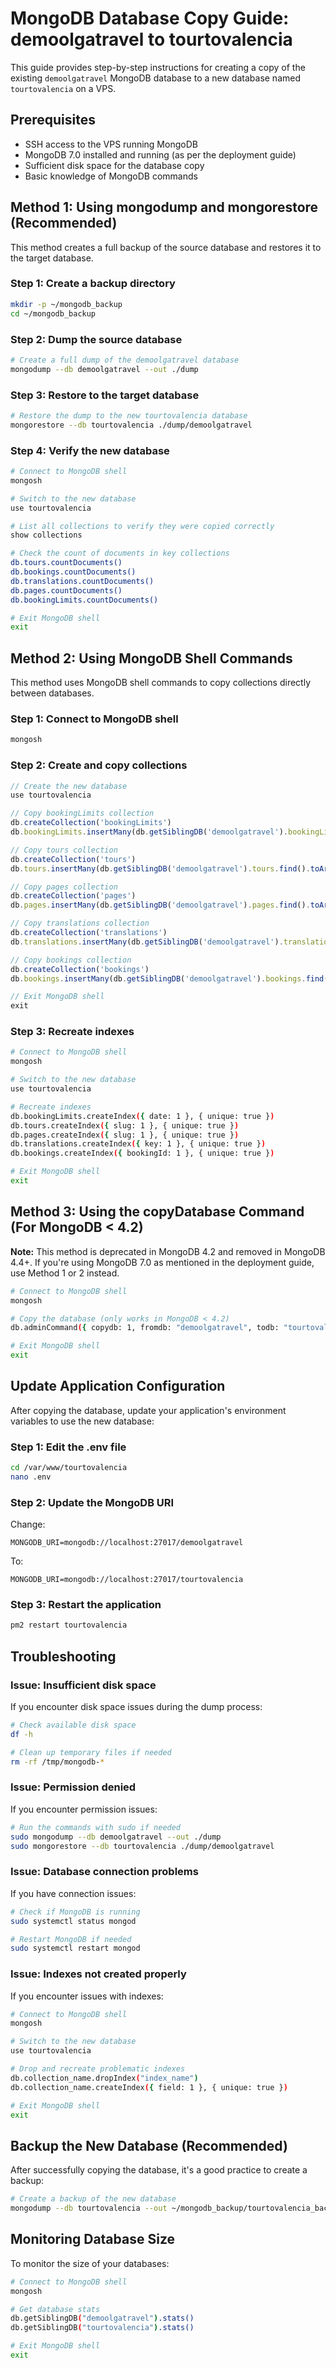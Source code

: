 # MongoDB Database Copy Guide: demoolgatravel to tourtovalencia

This guide provides step-by-step instructions for creating a copy of the existing `demoolgatravel` MongoDB database to a new database named `tourtovalencia` on a VPS.

## Prerequisites

- SSH access to the VPS running MongoDB
- MongoDB 7.0 installed and running (as per the deployment guide)
- Sufficient disk space for the database copy
- Basic knowledge of MongoDB commands

## Method 1: Using mongodump and mongorestore (Recommended)

This method creates a full backup of the source database and restores it to the target database.

### Step 1: Create a backup directory

```bash
mkdir -p ~/mongodb_backup
cd ~/mongodb_backup
```

### Step 2: Dump the source database

```bash
# Create a full dump of the demoolgatravel database
mongodump --db demoolgatravel --out ./dump
```

### Step 3: Restore to the target database

```bash
# Restore the dump to the new tourtovalencia database
mongorestore --db tourtovalencia ./dump/demoolgatravel
```

### Step 4: Verify the new database

```bash
# Connect to MongoDB shell
mongosh

# Switch to the new database
use tourtovalencia

# List all collections to verify they were copied correctly
show collections

# Check the count of documents in key collections
db.tours.countDocuments()
db.bookings.countDocuments()
db.translations.countDocuments()
db.pages.countDocuments()
db.bookingLimits.countDocuments()

# Exit MongoDB shell
exit
```

## Method 2: Using MongoDB Shell Commands

This method uses MongoDB shell commands to copy collections directly between databases.

### Step 1: Connect to MongoDB shell

```bash
mongosh
```

### Step 2: Create and copy collections

```javascript
// Create the new database
use tourtovalencia

// Copy bookingLimits collection
db.createCollection('bookingLimits')
db.bookingLimits.insertMany(db.getSiblingDB('demoolgatravel').bookingLimits.find().toArray())

// Copy tours collection
db.createCollection('tours')
db.tours.insertMany(db.getSiblingDB('demoolgatravel').tours.find().toArray())

// Copy pages collection
db.createCollection('pages')
db.pages.insertMany(db.getSiblingDB('demoolgatravel').pages.find().toArray())

// Copy translations collection
db.createCollection('translations')
db.translations.insertMany(db.getSiblingDB('demoolgatravel').translations.find().toArray())

// Copy bookings collection
db.createCollection('bookings')
db.bookings.insertMany(db.getSiblingDB('demoolgatravel').bookings.find().toArray())

// Exit MongoDB shell
exit
```

### Step 3: Recreate indexes

```bash
# Connect to MongoDB shell
mongosh

# Switch to the new database
use tourtovalencia

# Recreate indexes
db.bookingLimits.createIndex({ date: 1 }, { unique: true })
db.tours.createIndex({ slug: 1 }, { unique: true })
db.pages.createIndex({ slug: 1 }, { unique: true })
db.translations.createIndex({ key: 1 }, { unique: true })
db.bookings.createIndex({ bookingId: 1 }, { unique: true })

# Exit MongoDB shell
exit
```

## Method 3: Using the copyDatabase Command (For MongoDB < 4.2)

**Note:** This method is deprecated in MongoDB 4.2 and removed in MongoDB 4.4+. If you're using MongoDB 7.0 as mentioned in the deployment guide, use Method 1 or 2 instead.

```bash
# Connect to MongoDB shell
mongosh

# Copy the database (only works in MongoDB < 4.2)
db.adminCommand({ copydb: 1, fromdb: "demoolgatravel", todb: "tourtovalencia", fromhost: "localhost" })

# Exit MongoDB shell
exit
```

## Update Application Configuration

After copying the database, update your application's environment variables to use the new database:

### Step 1: Edit the .env file

```bash
cd /var/www/tourtovalencia
nano .env
```

### Step 2: Update the MongoDB URI

Change:
```
MONGODB_URI=mongodb://localhost:27017/demoolgatravel
```

To:
```
MONGODB_URI=mongodb://localhost:27017/tourtovalencia
```

### Step 3: Restart the application

```bash
pm2 restart tourtovalencia
```

## Troubleshooting

### Issue: Insufficient disk space

If you encounter disk space issues during the dump process:

```bash
# Check available disk space
df -h

# Clean up temporary files if needed
rm -rf /tmp/mongodb-*
```

### Issue: Permission denied

If you encounter permission issues:

```bash
# Run the commands with sudo if needed
sudo mongodump --db demoolgatravel --out ./dump
sudo mongorestore --db tourtovalencia ./dump/demoolgatravel
```

### Issue: Database connection problems

If you have connection issues:

```bash
# Check if MongoDB is running
sudo systemctl status mongod

# Restart MongoDB if needed
sudo systemctl restart mongod
```

### Issue: Indexes not created properly

If you encounter issues with indexes:

```bash
# Connect to MongoDB shell
mongosh

# Switch to the new database
use tourtovalencia

# Drop and recreate problematic indexes
db.collection_name.dropIndex("index_name")
db.collection_name.createIndex({ field: 1 }, { unique: true })

# Exit MongoDB shell
exit
```

## Backup the New Database (Recommended)

After successfully copying the database, it's a good practice to create a backup:

```bash
# Create a backup of the new database
mongodump --db tourtovalencia --out ~/mongodb_backup/tourtovalencia_backup_$(date +%Y%m%d)
```

## Monitoring Database Size

To monitor the size of your databases:

```bash
# Connect to MongoDB shell
mongosh

# Get database stats
db.getSiblingDB("demoolgatravel").stats()
db.getSiblingDB("tourtovalencia").stats()

# Exit MongoDB shell
exit
``` 